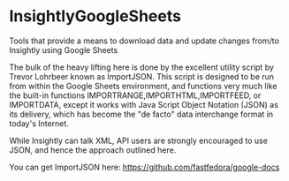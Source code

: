 # InsightlyGoogleSheets
Tools that provide a means to download data and update changes from/to Insightly using Google Sheets

The bulk of the heavy lifting here is done by the excellent utility script by Trevor Lohrbeer known as ImportJSON. This script is designed to be run from within the Google Sheets environment, and functions very much like the built-in functions IMPORTRANGE,IMPORTHTML,IMPORTFEED, or IMPORTDATA, except it works with Java Script Object Notation (JSON) as its delivery, which has become the "de facto" data interchange format in today's Internet.

While Insightly can talk XML, API users are strongly encouraged to use JSON, and hence the approach outlined here.

You can get ImportJSON here: https://github.com/fastfedora/google-docs
